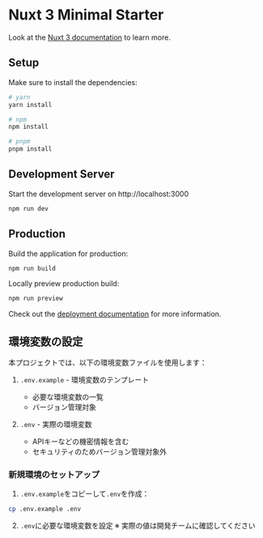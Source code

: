 # Nuxt 3 Minimal Starter

Look at the [Nuxt 3 documentation](https://nuxt.com/docs/getting-started/introduction) to learn more.

## Setup

Make sure to install the dependencies:

```bash
# yarn
yarn install

# npm
npm install

# pnpm
pnpm install
```

## Development Server

Start the development server on http://localhost:3000

```bash
npm run dev
```

## Production

Build the application for production:

```bash
npm run build
```

Locally preview production build:

```bash
npm run preview
```

Check out the [deployment documentation](https://nuxt.com/docs/getting-started/deployment) for more information.

## 環境変数の設定

本プロジェクトでは、以下の環境変数ファイルを使用します：

1. `.env.example` - 環境変数のテンプレート
   - 必要な環境変数の一覧
   - バージョン管理対象

2. `.env` - 実際の環境変数
   - APIキーなどの機密情報を含む
   - セキュリティのためバージョン管理対象外

### 新規環境のセットアップ

1. `.env.example`をコピーして`.env`を作成：
```bash
cp .env.example .env
```

2. `.env`に必要な環境変数を設定
   ※ 実際の値は開発チームに確認してください

